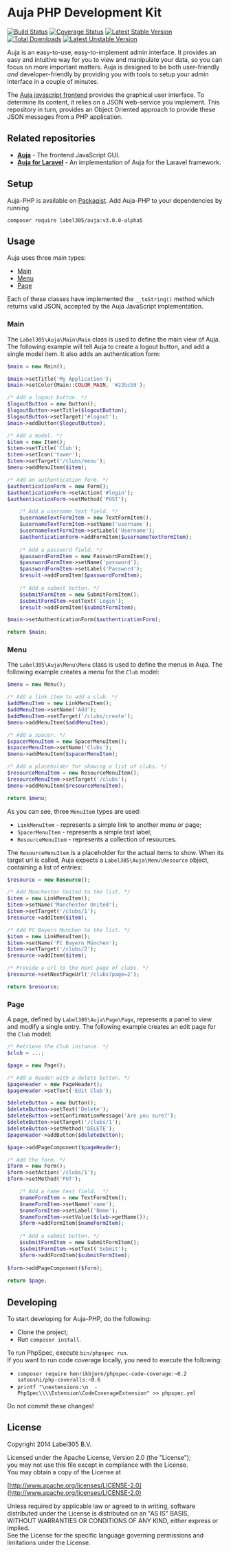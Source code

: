 Auja PHP Development Kit
==============

[![Build Status](https://travis-ci.org/Label305/Auja-PHP.svg?branch=master)](https://travis-ci.org/Label305/Auja-PHP)
[![Coverage Status](https://coveralls.io/repos/Label305/Auja-PHP/badge.png?branch=master)](https://coveralls.io/r/Label305/Auja-PHP?branch=master)
[![Latest Stable Version](https://poser.pugx.org/label305/auja/v/stable.svg)](https://packagist.org/packages/label305/auja)
[![Total Downloads](https://poser.pugx.org/label305/auja/downloads.svg)](https://packagist.org/packages/label305/auja)
[![Latest Unstable Version](https://poser.pugx.org/label305/auja/v/unstable.svg)](https://packagist.org/packages/label305/auja)

Auja is an easy-to-use, easy-to-implement admin interface. It provides an easy and intuitive way for you to view and manipulate your data, so you can focus on more important matters. Auja is designed to be both user-friendly _and_ developer-friendly by providing you with tools to setup your admin interface in a couple of minutes.

The [Auja javascript frontend](https://github.com/Label305/Auja) provides the graphical user interface. To determine its content, it relies on a JSON web-service you implement. This repository in turn, provides an Object Oriented approach to provide these JSON messages from a PHP application.

Related repositories
-----------
  
  - [**Auja**](https://github.com/Label305/Auja) - The frontend JavaScript GUI.
  - [**Auja for Laravel**](https://github.com/Label305/Auja-Laravel) - An implementation of Auja for the Laravel framework.

## Setup

Auja-PHP is available on [Packagist](https://packagist.org/packages/label305/auja).
Add Auja-PHP to your dependencies by running

    composer require label305/auja:v3.0.0-alpha5

## Usage

Auja uses three main types:

 - [Main](#main)
 - [Menu](#menu)
 - [Page](#page)
 
Each of these classes have implemented the `__toString()` method which returns valid JSON, accepted by the Auja JavaScript implementation. 
<a name="main"></a> 
### Main

The `Label305\Auja\Main\Main` class is used to define the main view of Auja. The following example will tell Auja to create a logout button, and add a single model item. It also adds an authentication form:

```php
$main = new Main();

$main->setTitle('My Application');
$main->setColor(Main::COLOR_MAIN, '#22bcb9');

/* Add a logout button. */
$logoutButton = new Button();
$logoutButton->setTitle($logoutButton);
$logoutButton->setTarget('#logout');
$main->addButton($logoutButton);

/* Add a model. */
$item = new Item();
$item->setTitle('Club');
$item->setIcon('tower');
$item->setTarget('/clubs/menu');
$menu->addMenuItem($item);

/* Add an authentication form. */
$authenticationForm = new Form();
$authenticationForm->setAction('#login');
$authenticationForm->setMethod('POST');

    /* Add a username text field. */
    $usernameTextFormItem = new TextFormItem();
    $usernameTextFormItem->setName('username');
    $usernameTextFormItem->setLabel('Username');
    $authenticationForm->addFormItem($usernameTextFormItem);
    
    /* Add a password field. */
    $passwordFormItem = new PasswordFormItem();
    $passwordFormItem->setName('password');
    $passwordFormItem->setLabel('Password');
    $result->addFormItem($passwordFormItem);
    
    /* Add a submit button. */
    $submitFormItem = new SubmitFormItem();
    $submitFormItem->setText('Login');
    $result->addFormItem($submitFormItem);

$main->setAuthenticationForm($authenticationForm);

return $main;
```
<a name="menu"></a> 
### Menu

The `Label305\Auja\Menu\Menu` class is used to define the menus in Auja. The following example creates a menu for the `Club` model:

```php
$menu = new Menu();

/* Add a link item to add a club. */
$addMenuItem = new LinkMenuItem();
$addMenuItem->setName('Add');
$addMenuItem->setTarget('/clubs/create');
$menu->addMenuItem($addMenuItem);

/* Add a spacer. */
$spacerMenuItem = new SpacerMenuItem();
$spacerMenuItem->setName('Clubs');
$menu->addMenuItem($spacerMenuItem);

/* Add a placeholder for showing a list of clubs. */
$resourceMenuItem = new ResourceMenuItem();
$resourceMenuItem->setTarget('/clubs');
$menu->addMenuItem($resourceMenuItem);

return $menu;
```

As you can see, three `MenuItem` types are used:

 - `LinkMenuItem` - represents a simple link to another menu or page;
 - `SpacerMenuItem` - represents a simple text label;
 - `ResourceMenuItem` - represents a collection of resources.

The `ResourceMenuItem` is a placeholder for the actual items to show. When its target url is called, Auja expects a `Label305\Auja\Menu\Resource` object, containing a list of entries:

```php
$resource = new Resource();

/* Add Manchester United to the list. */
$item = new LinkMenuItem();
$item->setName('Manchester United');
$item->setTarget('/clubs/1');
$resource->addItem($item);

/* Add FC Bayern Munchen to the list. */
$item = new LinkMenuItem();
$item->setName('FC Bayern München');
$item->setTarget('/clubs/2');
$resource->addItem($item);

/* Provide a url to the next page of clubs. */
$resource->setNextPageUrl('/clubs?page=2');

return $resource;
```
<a name="page"></a> 
### Page

A page, defined by `Label305\Auja\Page\Page`, represents a panel to view and modify a single entry. The following example creates an edit page for the `Club` model:

```php
/* Retrieve the Club instance. */
$club = ...;

$page = new Page();

/* Add a header with a delete button. */
$pageHeader = new PageHeader();
$pageHeader->setText('Edit Club');

$deleteButton = new Button();
$deleteButton->setText('Delete');
$deleteButton->setConfirmationMessage('Are you sure?');
$deleteButton->setTarget('/clubs/1');
$deleteButton->setMethod('DELETE');
$pageHeader->addButton($deleteButton);

$page->addPageComponent($pageHeader);

/* Add the form. */
$form = new Form();
$form->setAction('/clubs/1');
$form->setMethod('PUT');

    /* Add a name text field.  */
    $nameFormItem = new TextFormItem();
    $nameFormItem->setName('name');
    $nameFormItem->setLabel('Name');
    $nameFormItem->setValue($club->getName());
    $form->addFormItem($nameFormItem);
    
    /* Add a submit button. */
    $submitFormItem = new SubmitFormItem();
    $submitFormItem->setText('Submit');
    $form->addFormItem($submitFormItem);
    
$form->addPageComponent($form);
    
return $page;
```

## Developing

To start developing for Auja-PHP, do the following:
 - Clone the project;
 - Run `composer install`.
 
To run PhpSpec, execute `bin/phpspec run`.  
If you want to run code coverage locally, you need to execute the following:
 - `composer require henrikbjorn/phpspec-code-coverage:~0.2 satooshi/php-coveralls:~0.6`
 - `printf "\nextensions:\n  - PhpSpec\\\\Extension\CodeCoverageExtension" >> phpspec.yml`  

Do not commit these changes!

## License
Copyright 2014 Label305 B.V.

Licensed under the Apache License, Version 2.0 (the "License");  
you may not use this file except in compliance with the License.  
You may obtain a copy of the License at

[http://www.apache.org/licenses/LICENSE-2.0](http://www.apache.org/licenses/LICENSE-2.0)

Unless required by applicable law or agreed to in writing, software  
distributed under the License is distributed on an "AS IS" BASIS,  
WITHOUT WARRANTIES OR CONDITIONS OF ANY KIND, either express or implied.  
See the License for the specific language governing permissions and  
limitations under the License.
